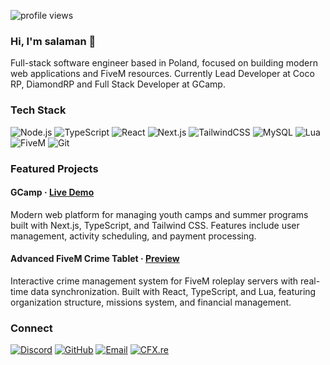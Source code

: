 
<p>
  <img src="https://komarev.com/ghpvc/?username=salam4n&label=Profile%20views&color=AD61FF&style=flat" alt="profile views" />
</p>

### Hi, I'm salaman 👋

Full-stack software engineer based in Poland, focused on building modern web applications and FiveM resources. Currently Lead Developer at Coco RP, DiamondRP and Full Stack Developer at GCamp.

### Tech Stack

![Node.js](https://img.shields.io/badge/-Node.js-339933?style=for-the-badge&logo=node.js&logoColor=white)
![TypeScript](https://img.shields.io/badge/-TypeScript-3178C6?style=for-the-badge&logo=typescript&logoColor=white)
![React](https://img.shields.io/badge/-React-61DAFB?style=for-the-badge&logo=react&logoColor=black)
![Next.js](https://img.shields.io/badge/-Next.js-000000?style=for-the-badge&logo=next.js&logoColor=white)
![TailwindCSS](https://img.shields.io/badge/-TailwindCSS-38B2AC?style=for-the-badge&logo=tailwind-css&logoColor=white)
![MySQL](https://img.shields.io/badge/-MySQL-4479A1?style=for-the-badge&logo=mysql&logoColor=white)
![Lua](https://img.shields.io/badge/-Lua-2C2D72?style=for-the-badge&logo=lua&logoColor=white)
![FiveM](https://img.shields.io/badge/-FiveM-F40552?style=for-the-badge&logo=fivem&logoColor=white)
![Git](https://img.shields.io/badge/-Git-F05032?style=for-the-badge&logo=git&logoColor=white)

### Featured Projects

#### GCamp · [Live Demo](https://gcamp.pl)
Modern web platform for managing youth camps and summer programs built with Next.js, TypeScript, and Tailwind CSS. Features include user management, activity scheduling, and payment processing.

#### Advanced FiveM Crime Tablet · [Preview](https://www.youtube.com/watch?v=dJ7XQ9BSFKQ)
Interactive crime management system for FiveM roleplay servers with real-time data synchronization. Built with React, TypeScript, and Lua, featuring organization structure, missions system, and financial management.

### Connect

[![Discord](https://img.shields.io/badge/-salam4n-7289DA?style=for-the-badge&logo=discord&logoColor=white)](https://discord.com/users/562242890869506051)
[![GitHub](https://img.shields.io/badge/-salam4n-181717?style=for-the-badge&logo=github&logoColor=white)](https://github.com/salam4n)
[![Email](https://img.shields.io/badge/-Email-EA4335?style=for-the-badge&logo=gmail&logoColor=white)](mailto:saalam4n@gmail.com)
[![CFX.re](https://img.shields.io/badge/-FiveM-F40552?style=for-the-badge&logo=fivem&logoColor=white)](https://forum.cfx.re/u/saalaman)
